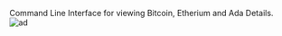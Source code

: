 Command Line Interface for viewing Bitcoin, Etherium and Ada Details.</br>
![ad](https://user-images.githubusercontent.com/67150257/126475092-0abd7bac-81c3-4bf5-a8f3-522f9b58a75a.jpeg)


